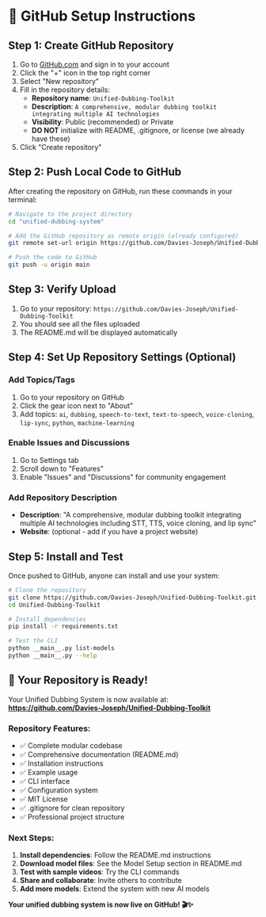 # 🚀 GitHub Setup Instructions

## Step 1: Create GitHub Repository

1. Go to [GitHub.com](https://github.com) and sign in to your account
2. Click the "+" icon in the top right corner
3. Select "New repository"
4. Fill in the repository details:
   - **Repository name**: `Unified-Dubbing-Toolkit`
   - **Description**: `A comprehensive, modular dubbing toolkit integrating multiple AI technologies`
   - **Visibility**: Public (recommended) or Private
   - **DO NOT** initialize with README, .gitignore, or license (we already have these)
5. Click "Create repository"

## Step 2: Push Local Code to GitHub

After creating the repository on GitHub, run these commands in your terminal:

```bash
# Navigate to the project directory
cd "unified-dubbing-system"

# Add the GitHub repository as remote origin (already configured)
git remote set-url origin https://github.com/Davies-Joseph/Unified-Dubbing-Toolkit.git

# Push the code to GitHub
git push -u origin main
```

## Step 3: Verify Upload

1. Go to your repository: `https://github.com/Davies-Joseph/Unified-Dubbing-Toolkit`
2. You should see all the files uploaded
3. The README.md will be displayed automatically

## Step 4: Set Up Repository Settings (Optional)

### Add Topics/Tags
1. Go to your repository on GitHub
2. Click the gear icon next to "About"
3. Add topics: `ai`, `dubbing`, `speech-to-text`, `text-to-speech`, `voice-cloning`, `lip-sync`, `python`, `machine-learning`

### Enable Issues and Discussions
1. Go to Settings tab
2. Scroll down to "Features"
3. Enable "Issues" and "Discussions" for community engagement

### Add Repository Description
- **Description**: "A comprehensive, modular dubbing toolkit integrating multiple AI technologies including STT, TTS, voice cloning, and lip sync"
- **Website**: (optional - add if you have a project website)

## Step 5: Install and Test

Once pushed to GitHub, anyone can install and use your system:

```bash
# Clone the repository
git clone https://github.com/Davies-Joseph/Unified-Dubbing-Toolkit.git
cd Unified-Dubbing-Toolkit

# Install dependencies
pip install -r requirements.txt

# Test the CLI
python __main__.py list-models
python __main__.py --help
```

## 🎉 Your Repository is Ready!

Your Unified Dubbing System is now available at:
**https://github.com/Davies-Joseph/Unified-Dubbing-Toolkit**

### Repository Features:
- ✅ Complete modular codebase
- ✅ Comprehensive documentation (README.md)
- ✅ Installation instructions
- ✅ Example usage
- ✅ CLI interface
- ✅ Configuration system
- ✅ MIT License
- ✅ .gitignore for clean repository
- ✅ Professional project structure

### Next Steps:
1. **Install dependencies**: Follow the README.md instructions
2. **Download model files**: See the Model Setup section in README.md
3. **Test with sample videos**: Try the CLI commands
4. **Share and collaborate**: Invite others to contribute
5. **Add more models**: Extend the system with new AI models

**Your unified dubbing system is now live on GitHub! 🎬✨**